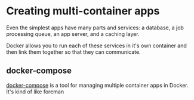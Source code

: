 # Creating multi-container apps

Even the simplest apps have many parts and services: a database, a job processing queue, an app server, and a caching layer.  

Docker allows you to run each of these services in it's own container and then link them together so that they can communicate.

## docker-compose

[docker-compose](https://docs.docker.com/compose/) is a tool for managing multiple container apps in Docker. It's kind of like foreman 
